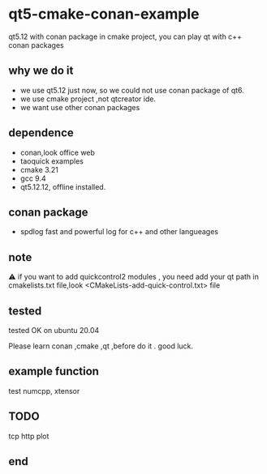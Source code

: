 # qt5-cmake-conan-example
qt5.12  with conan package in cmake project, you can play qt with c++ conan packages

## why we do it 

* we use qt5.12 just now, so we could not use conan package of qt6.
* we use cmake project ,not qtcreator ide.
* we want use other conan packages

## dependence
* conan,look office web
* taoquick examples
* cmake 3.21
* gcc 9.4
* qt5.12.12, offline installed.
## conan package
* spdlog
fast and powerful log for c++ and other langueages
## note
:warning:
if you want to add quickcontrol2 modules ,
you need add your qt path in cmakelists.txt file,look 
 <CMakeLists-add-quick-control.txt> file 

## tested  

tested OK on ubuntu 20.04

Please learn conan ,cmake ,qt ,before do it .
good luck.

## example function 
test numcpp, xtensor
## TODO
tcp http plot
## end